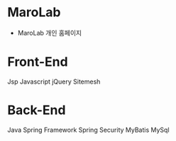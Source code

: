 # MaroLab
- MaroLab 개인 홈페이지

# Front-End
Jsp
Javascript
jQuery
Sitemesh

# Back-End
Java
Spring Framework
Spring Security
MyBatis
MySql
